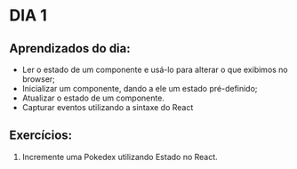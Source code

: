 # DIA 1

## Aprendizados do dia:
* Ler o estado de um componente e usá-lo para alterar o que exibimos no browser;
* Inicializar um componente, dando a ele um estado pré-definido;
* Atualizar o estado de um componente.
* Capturar eventos utilizando a sintaxe do React

## Exercícios:
1. Incremente uma Pokedex utilizando Estado no React.